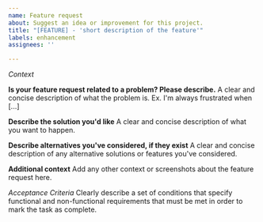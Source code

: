 ```yaml
---
name: Feature request
about: Suggest an idea or improvement for this project.
title: "[FEATURE] - 'short description of the feature'"
labels: enhancement
assignees: ''

---
```


*Context*

**Is your feature request related to a problem? Please describe.**
A clear and concise description of what the problem is. Ex. I'm always frustrated when [...]

**Describe the solution you'd like**
A clear and concise description of what you want to happen.

**Describe alternatives you've considered, if they exist**
A clear and concise description of any alternative solutions or features you've considered.

**Additional context**
Add any other context or screenshots about the feature request here.

*Acceptance Criteria*
Clearly describe a set of conditions that specify functional and non-functional requirements  that must be met in order to mark the task as complete.
